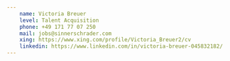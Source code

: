 ```yaml
---
    name: Victoria Breuer
    level: Talent Acquisition
    phone: +49 171 77 07 250
    mail: jobs@sinnerschrader.com
    xing: https://www.xing.com/profile/Victoria_Breuer2/cv
    linkedin: https://www.linkedin.com/in/victoria-breuer-045832182/
---
```

